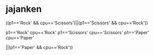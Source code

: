 # jajanken




((p1=='Rock' && cpu=='Scissors')||(p1=='Scissors' && cpu=='Rock'))

p1=='Rock'              cpu=='Rock'
p1=='Scissors'          cpu=='Scissors'
p1=='Paper'             cpu=='Paper'

||(p1=='Paper' && cpu=='Rock'))